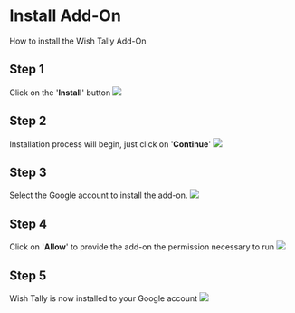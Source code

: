 # Install Add-On
How to install the Wish Tally Add-On

## Step 1
Click on the '**Install**' button
<img src="https://raw.github.com/Yippy/wish-tally-sheet/master/images/install-add-on/step-1-install-wish-tally.png?sanitize=true">

## Step 2
Installation process will begin, just click on '**Continue**'
<img src="https://raw.github.com/Yippy/wish-tally-sheet/master/images/install-add-on/step-2-continue-installation.png?sanitize=true">

## Step 3
Select the Google account to install the add-on.
<img src="https://raw.github.com/Yippy/wish-tally-sheet/master/images/install-add-on/step-3-select-google-account.png?sanitize=true">

## Step 4
Click on '**Allow**' to provide the add-on the permission necessary to run
<img src="https://raw.github.com/Yippy/wish-tally-sheet/master/images/install-add-on/step-4-allow-permission.png?sanitize=true">

## Step 5
Wish Tally is now installed to your Google account
<img src="https://raw.github.com/Yippy/wish-tally-sheet/master/images/install-add-on/step-5-installation-complete.png?sanitize=true">
